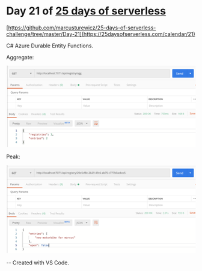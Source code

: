 # Day 21 of [25 days of serverless](https://25daysofserverless.com)

[https://github.com/marcusturewicz/25-days-of-serverless-challenge/tree/master/Day-21](https://25daysofserverless.com/calendar/21)

C# Azure Durable Entity Functions.

Aggregate:

![](img/agg.png)

Peak:

![](img/peak.png)

-- Created with VS Code.
